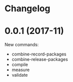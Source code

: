 # Changelog

# 0.0.1 (2017-11)

New commands:

* combine-record-packages
* combine-release-packages
* compile
* measure
* validate
